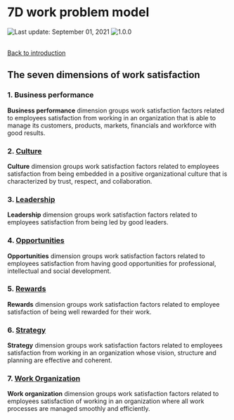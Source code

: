 # 7D work problem model
<div align="left">
   <img id="last-update-badge" src="https://img.shields.io/badge/%F0%9F%93%85%20Last%20update%20-%20September%201%2C%202021-blue.svg" alt="Last update: September 01, 2021" /> <img src="https://img.shields.io/badge/ %E2%9C%94%20Typology%20version%20-%201.0.0-yellow.svg" alt="1.0.0"/>
</div>
<br/>
 
[Back to introduction](README.md)

## The seven dimensions of work satisfaction

### 1. Business performance

__Business performance__ dimension groups work satisfaction factors related to employees satisfaction from working in an organization that is able to manage its customers, products, markets, financials and workforce with good results.

### 2. [Culture](dimensions/culture.md)

__Culture__ dimension groups work satisfaction factors related to employees satisfaction from being embedded in a positive organizational culture that is characterized by trust, respect, and collaboration.

### 3. [Leadership](dimensions/leadership.md)

__Leadership__ dimension groups work satisfaction factors related to employees satisfaction from being led by good leaders.

### 4. [Opportunities](dimensions/opportunities.md)

__Opportunities__ dimension groups work satisfaction factors related to employees satisfaction from having good opportunities for professional, intellectual and social development.

### 5. [Rewards](dimensions/rewards.md)

__Rewards__ dimension groups work satisfaction factors related to employee satisfaction of being well rewarded for their work.

### 6. [Strategy](dimensions/strategy.md)

__Strategy__ dimension groups work satisfaction factors related to employees satisfaction from working in an organization whose vision, structure and planning are effective and coherent.

### 7. [Work Organization](dimensions/work_organization.md)

__Work organization__ dimension groups work satisfaction factors related to employees satisfaction of working in an organization where all work processes are managed smoothly and efficiently.

